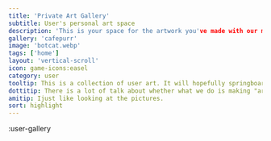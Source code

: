 ```yaml
---
title: 'Private Art Gallery'
subtitle: User's personal art space
description: 'This is your space for the artwork you've made with our modellers. Thanks for being a part of the Kind Community'
gallery: 'cafepurr'
image: 'botcat.webp'
tags: ['home']
layout: 'vertical-scroll'
icon: game-icons:easel
category: user
tooltip: This is a collection of user art. It will hopefully springboard into a more fully-featured editor and image playground
dottitip: There is a lot of talk about whether what we do is making "art".
amitip: Ijust like looking at the pictures.
sort: highlight
---
```


:user-gallery